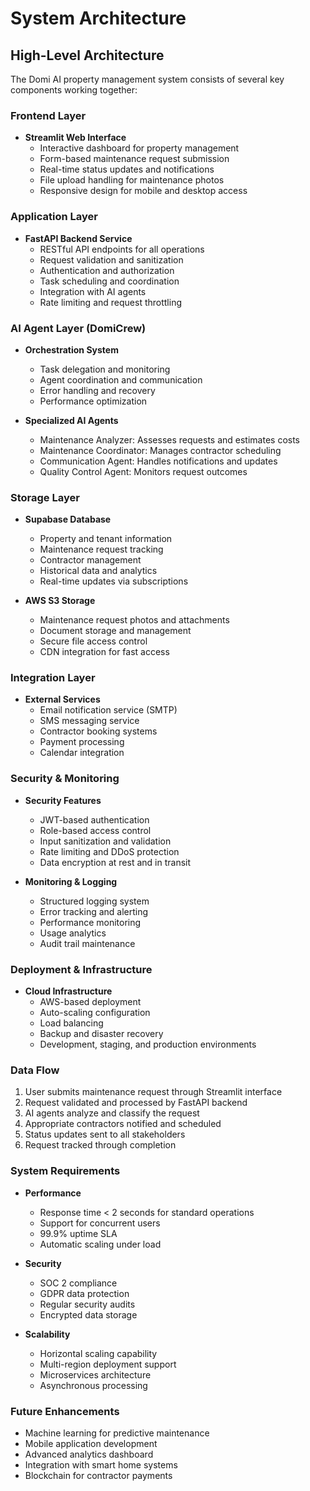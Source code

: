 # System Architecture

## High-Level Architecture

The Domi AI property management system consists of several key components working together:

### Frontend Layer
- **Streamlit Web Interface**
  - Interactive dashboard for property management
  - Form-based maintenance request submission
  - Real-time status updates and notifications
  - File upload handling for maintenance photos
  - Responsive design for mobile and desktop access

### Application Layer
- **FastAPI Backend Service**
  - RESTful API endpoints for all operations
  - Request validation and sanitization
  - Authentication and authorization
  - Task scheduling and coordination
  - Integration with AI agents
  - Rate limiting and request throttling

### AI Agent Layer (DomiCrew)
- **Orchestration System**
  - Task delegation and monitoring
  - Agent coordination and communication
  - Error handling and recovery
  - Performance optimization

- **Specialized AI Agents**
  - Maintenance Analyzer: Assesses requests and estimates costs
  - Maintenance Coordinator: Manages contractor scheduling
  - Communication Agent: Handles notifications and updates
  - Quality Control Agent: Monitors request outcomes

### Storage Layer
- **Supabase Database**
  - Property and tenant information
  - Maintenance request tracking
  - Contractor management
  - Historical data and analytics
  - Real-time updates via subscriptions

- **AWS S3 Storage**
  - Maintenance request photos and attachments
  - Document storage and management
  - Secure file access control
  - CDN integration for fast access

### Integration Layer
- **External Services**
  - Email notification service (SMTP)
  - SMS messaging service
  - Contractor booking systems
  - Payment processing
  - Calendar integration

### Security & Monitoring
- **Security Features**
  - JWT-based authentication
  - Role-based access control
  - Input sanitization and validation
  - Rate limiting and DDoS protection
  - Data encryption at rest and in transit

- **Monitoring & Logging**
  - Structured logging system
  - Error tracking and alerting
  - Performance monitoring
  - Usage analytics
  - Audit trail maintenance

### Deployment & Infrastructure
- **Cloud Infrastructure**
  - AWS-based deployment
  - Auto-scaling configuration
  - Load balancing
  - Backup and disaster recovery
  - Development, staging, and production environments

### Data Flow
1. User submits maintenance request through Streamlit interface
2. Request validated and processed by FastAPI backend
3. AI agents analyze and classify the request
4. Appropriate contractors notified and scheduled
5. Status updates sent to all stakeholders
6. Request tracked through completion

### System Requirements
- **Performance**
  - Response time < 2 seconds for standard operations
  - Support for concurrent users
  - 99.9% uptime SLA
  - Automatic scaling under load

- **Security**
  - SOC 2 compliance
  - GDPR data protection
  - Regular security audits
  - Encrypted data storage

- **Scalability**
  - Horizontal scaling capability
  - Multi-region deployment support
  - Microservices architecture
  - Asynchronous processing

### Future Enhancements
- Machine learning for predictive maintenance
- Mobile application development
- Advanced analytics dashboard
- Integration with smart home systems
- Blockchain for contractor payments